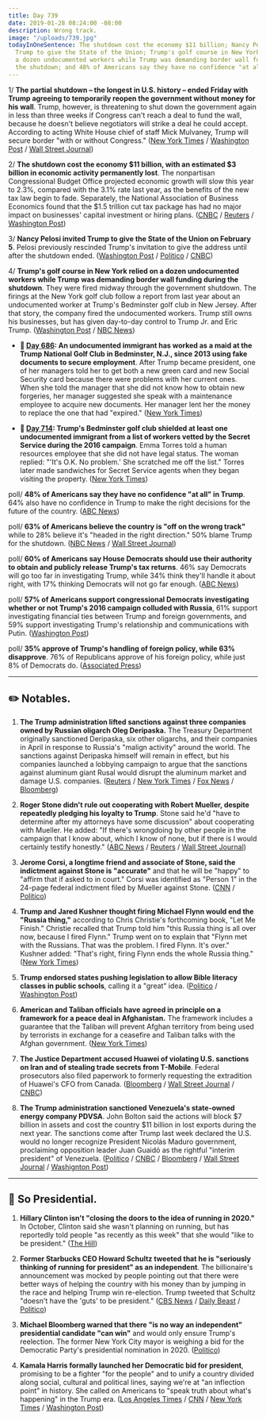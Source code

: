 ```yaml
---
title: Day 739
date: 2019-01-28 08:24:00 -08:00
description: Wrong track.
image: "/uploads/739.jpg"
todayInOneSentence: The shutdown cost the economy $11 billion; Nancy Pelosi invited
  Trump to give the State of the Union; Trump's golf course in New York relied on
  a dozen undocumented workers while Trump was demanding border wall funding during
  the shutdown; and 48% of Americans say they have no confidence "at all" in Trump.
---
```


1/ **The partial shutdown – the longest in U.S. history – ended Friday with Trump agreeing to temporarily reopen the government without money for his wall**. Trump, however, is threatening to shut down the government again in less than three weeks if Congress can't reach a deal to fund the wall, because he doesn't believe negotiators will strike a deal he could accept. According to acting White House chief of staff Mick Mulvaney, Trump will secure border "with or without Congress." ([New York Times](https://www.nytimes.com/2019/01/27/us/politics/shutdown-congress-trump-wall.html) / [Washington Post](https://www.washingtonpost.com/politics/trump-will-secure-border-with-or-without-congress-mulvaney-says/2019/01/27/6f887ba6-223d-11e9-90cd-dedb0c92dc17_story.html) / [Wall Street Journal](https://www.wsj.com/articles/lawmakers-to-debate-border-immigration-as-next-shutdown-threat-looms-11548614760))

2/ **The shutdown cost the economy $11 billion, with an estimated $3 billion in economic activity permanently lost**. The nonpartisan Congressional Budget Office projected economic growth will slow this year to 2.3%, compared with the 3.1% rate last year, as the benefits of the new tax law begin to fade. Separately, the National Association of Business Economics found that the $1.5 trillion cut tax package has had no major impact on businesses' capital investment or hiring plans. ([CNBC](https://www.cnbc.com/2019/01/28/government-shutdown-cost-the-economy-11-billion-cbo.html) / [Reuters](https://www.reuters.com/article/us-usa-economy-investment-idUSKCN1PM0B0) / [Washington Post](https://www.washingtonpost.com/us-policy/2019/01/28/us-economy-expected-grow-by-percent-cbo-says-slowdown-fears-mount/))

3/ **Nancy Pelosi invited Trump to give the State of the Union on February 5**. Pelosi previously rescinded Trump's invitation to give the address until after the shutdown ended. ([Washington Post](https://www.washingtonpost.com/politics/pelosi-invites-trump-to-deliver-state-of-the-union-on-feb-5/2019/01/28/9076e7a0-2344-11e9-90cd-dedb0c92dc17_story.html) / [Politico](https://www.politico.com/story/2019/01/28/state-of-the-union-date-2019-1131373) / [CNBC](https://www.cnbc.com/2019/01/28/pelosi-invites-trump-to-hold-state-of-the-union-on-february-5.html))

4/ **Trump's golf course in New York relied on a dozen undocumented workers while Trump was demanding border wall funding during the shutdown**. They were fired midway through the government shutdown. The firings at the New York golf club follow a report from last year about an undocumented worker at Trump's Bedminster golf club in New Jersey. After that story, the company fired the undocumented workers. Trump still owns his businesses, but has given day-to-day control to Trump Jr. and Eric Trump. ([Washington Post](https://www.washingtonpost.com/politics/donald-trumps-demand-for-a-border-wall-shut-down-the-government-at-the-same-time-his-company-was-firing-undocumented-workers/2019/01/26/8cf75d66-20c5-11e9-8e21-59a09ff1e2a1_story.html?utm_term=.2b199b8c8cbd) / [NBC News](https://www.nbcnews.com/news/us-news/trump-golf-club-fired-12-workers-living-u-s-illegally-n963341))

* **📌 [Day 686](https://whatthefuckjusthappenedtoday.com/2018/12/06/day-686/): An undocumented immigrant has worked as a maid at the Trump National Golf Club in Bedminster, N.J., since 2013 using fake documents to secure employment**. After Trump became president, one of her managers told her to get both a new green card and new Social Security card because there were problems with her current ones. When she told the manager that she did not know how to obtain new forgeries, her manager suggested she speak with a maintenance employee to acquire new documents. Her manager lent her the money to replace the one that had "expired." ([New York Times](https://www.nytimes.com/2018/12/06/us/trump-bedminster-golf-undocumented-workers.html))

* **📌 [Day 714](https://whatthefuckjusthappenedtoday.com/2019/01/03/day-714/): Trump's Bedminster golf club shielded at least one undocumented immigrant from a list of workers vetted by the Secret Service during the 2016 campaign**. Emma Torres told a human resources employee that she did not have legal status. The woman replied: "'It's O.K. No problem.' She scratched me off the list." Torres later made sandwiches for Secret Service agents when they began visiting the property. ([New York Times](https://www.nytimes.com/2019/01/03/us/trump-golf-club-illegal-immigrant-employee.html))

poll/ **48% of Americans say they have no confidence "at all" in Trump**. 64% also have no confidence in Trump to make the right decisions for the future of the country. ([ABC News](https://abcnews.go.com/Politics/years-trumps-presidency-deficit-confidence-government/story?id=60599584))

poll/ **63% of Americans believe the country is "off on the wrong track"** while to 28% believe it's "headed in the right direction." 50% blame Trump for the shutdown. ([NBC News](https://www.nbcnews.com/politics/meet-the-press/wrong-track-public-sours-nation-s-direction-after-shutdown-n963051) / [Wall Street Journal](https://www.wsj.com/articles/trumps-approval-rating-steady-despite-shutdown-wsj-nbc-news-poll-says-11548597643))

poll/ **60% of Americans say House Democrats should use their authority to obtain and publicly release Trump's tax returns**. 46% say Democrats will go too far in investigating Trump, while 34% think they'll handle it about right, with 17% thinking Democrats will not go far enough. ([ABC News](https://abcnews.go.com/Politics/10-back-democratic-inquiries-including-release-trump-taxes/story?id=60599646))

poll/ **57% of Americans support congressional Democrats investigating whether or not Trump's 2016 campaign colluded with Russia**, 61% support investigating financial ties between Trump and foreign governments, and 59% support investigating Trump's relationship and communications with Putin. ([Washington Post](https://www.washingtonpost.com/politics/americans-support-investigating-trump-but-many-are-skeptical-that-inquiries-will-be-fair-new-poll-finds/2019/01/26/12c30a9a-2129-11e9-8b59-0a28f2191131_story.html))

poll/ **35% approve of Trump's handling of foreign policy, while 63% disapprove**. 76% of Republicans approve of his foreign policy, while just 8% of Democrats do. ([Associated Press](https://apnews.com/0d9271aba67143bcb1a7604459046975))

---

## ✏️ Notables.

1. **The Trump administration lifted sanctions against three companies owned by Russian oligarch Oleg Deripaska.** The Treasury Department originally sanctioned Deripaska, six other oligarchs, and their companies in April in response to Russia's "malign activity" around the world. The sanctions against Deripaska himself will remain in effect, but his companies launched a lobbying campaign to argue that the sanctions against aluminum giant Rusal would disrupt the aluminum market and damage U.S. companies. ([Reuters](https://www.reuters.com/article/us-usa-russia-sanctions-idUSKCN1PL0S1) / [New York Times](https://www.nytimes.com/2019/01/27/us/politics/trump-russia-sanctions-deripaska.html) / [Fox News](https://www.foxnews.com/politics/sanctions-against-3-russian-companies-linked-to-oleg-deripaska-lifted-by-us) / [Bloomberg](https://www.bloomberg.com/news/articles/2019-01-27/u-s-treasury-lifts-sanctions-on-three-deripaska-companies))

2. **Roger Stone didn't rule out cooperating with Robert Mueller, despite repeatedly pledging his loyalty to Trump**. Stone said he'd "have to determine after my attorneys have some discussion" about cooperating with Mueller. He added: "If there's wrongdoing by other people in the campaign that I know about, which I know of none, but if there is I would certainly testify honestly." ([ABC News](https://abcnews.go.com/Politics/roger-stone-longtime-president-donald-trump-friend-veteran/story?id=60646251) / [Reuters](https://www.reuters.com/article/us-usa-trump-russia-idUSKCN1PL0PQ) / [Wall Street Journal](https://www.wsj.com/articles/roger-stone-says-he-would-consider-cooperating-with-mueller-probe-11548606140))

3. **Jerome Corsi, a longtime friend and associate of Stone, said the indictment against Stone is "accurate"** and that he will be "happy" to "affirm that if asked to in court." Corsi was identified as "Person 1" in the 24-page federal indictment filed by Mueller against Stone. ([CNN](https://www.cnn.com/2019/01/27/politics/jerome-corsi-indictment-roger-stone-cnntv/index.html) / [Politico](https://www.politico.com/story/2019/01/27/jerome-corsi-roger-stone-mueller-investigation-1128618))

4. **Trump and Jared Kushner thought firing Michael Flynn would end the "Russia thing,"** according to Chris Christie's forthcoming book, "Let Me Finish." Christie recalled that Trump told him "this Russia thing is all over now, because I fired Flynn." Trump went on to explain that "Flynn met with the Russians. That was the problem. I fired Flynn. It's over." Kushner added: "That's right, firing Flynn ends the whole Russia thing." ([New York Times](https://www.nytimes.com/2019/01/27/us/politics/chris-christie-book-trump.html))

5. **Trump endorsed states pushing legislation to allow Bible literacy classes in public schools**, calling it a "great" idea. ([Politico](https://www.politico.com/story/2019/01/28/donald-trump-bible-classes-school-1128702) / [Washington Post](https://www.washingtonpost.com/politics/trump-gives-his-blessing-to-allowing-states-to-teach-bible-literacy-in-public-schools/2019/01/28/50c1593c-22eb-11e9-ad53-824486280311_story.html))

6. **American and Taliban officials have agreed in principle on a framework for a peace deal in Afghanistan.** The framework includes a guarantee that the Taliban will prevent Afghan territory from being used by terrorists in exchange for a ceasefire and Taliban talks with the Afghan government. ([New York Times](https://www.nytimes.com/2019/01/28/world/asia/taliban-peace-deal-afghanistan.html))

7. **The Justice Department accused Huawei of violating U.S. sanctions on Iran and of stealing trade secrets from T-Mobile**. Federal prosecutors also filed paperwork to formerly requesting the extradition of Huawei's CFO from Canada. ([Bloomberg](https://www.bloomberg.com/news/articles/2019-01-28/u-s-planning-to-announce-criminal-charges-related-to-huawei-jrgrda0q) / [Wall Street Journal](https://www.wsj.com/articles/u-s-authorities-unveil-sweeping-set-of-actions-against-chinas-huawei-11548711284) / [CNBC](https://www.cnbc.com/2019/01/28/us-files-extradition-request-for-huawei-cfo-meng-wanzhou.html))

8. **The Trump administration sanctioned Venezuela's state-owned energy company PDVSA**. John Bolton said the actions will block $7 billion in assets and cost the country $11 billion in lost exports during the next year. The sanctions come after Trump last week declared the U.S. would no longer recognize President Nicolás Maduro government, proclaiming opposition leader Juan Guaidó as the rightful "interim president" of Venezuela. ([Politico](https://www.politico.com/story/2019/01/28/trump-sanctions-venezuelan-oil-maduro-1124963) / [CNBC](https://www.cnbc.com/2019/01/28/treasury-set-to-sanction-venezuela-state-owned-oil-firm-sen-rubio.html) / [Bloomberg](https://www.bloomberg.com/news/articles/2019-01-28/trump-sanctions-venezuela-oil-company-pdvsa-rubio-announces) / [Wall Street Journal](https://www.wsj.com/articles/u-s-to-place-sanctions-on-venezuela-state-owned-petroleos-de-venezuela-11548708213) / [Washignton Post](https://www.washingtonpost.com/national/health-science/trump-administration-announces-sanctions-targeting-venezuelas-oil-industry/2019/01/28/4f4470c2-233a-11e9-90cd-dedb0c92dc17_story.html))

---

## 🧐 So Presidential.

1. **Hillary Clinton isn't "closing the doors to the idea of running in 2020."** In October, Clinton said she wasn't planning on running, but has reportedly told people "as recently as this week" that she would "like to be president." ([The Hill](https://thehill.com/homenews/campaign/427156-clinton-not-ruling-out-running-in-2020-report))

2. **Former Starbucks CEO Howard Schultz tweeted that he is "seriously thinking of running for president" as an independent**. The billionaire's announcement was mocked by people pointing out that there were better ways of helping the country with his money than by jumping in the race and helping Trump win re-election. Trump tweeted that Schultz "doesn't have the 'guts' to be president." ([CBS News](https://www.cbsnews.com/news/howard-schultz-starbucks-ceo-considering-independent-run-for-president-60-minutes/) / [Daily Beast](https://www.thedailybeast.com/howard-schultzs-2020-presidential-flirtation-brutalized-on-twitter) / [Politico](https://www.politico.com/story/2019/01/28/trump-howard-schultz-2020-elections-1128701))

3. **Michael Bloomberg warned that there "is no way an independent" presidential candidate "can win"** and would only ensure Trump's reelection. The former New York City mayor is weighing a bid for the Democratic Party's presidential nomination in 2020. ([Politico](https://www.politico.com/story/2019/01/28/bloomberg-2020-elections-howard-schultz-1129214))

4. **Kamala Harris formally launched her Democratic bid for president**, promising to be a fighter "for the people" and to unify a country divided along social, cultural and political lines, saying we're at "an inflection point" in history. She called on Americans to "speak truth about what's happening" in the Trump era. ([Los Angeles Times](https://www.latimes.com/politics/la-na-pol-kamala-harris-campaign-speech-20190127-story.html) / [CNN](https://www.cnn.com/2019/01/27/politics/kamala-harris-2020-presidential-campaign/index.html) / [New York Times](https://www.nytimes.com/2019/01/27/us/politics/kamala-harris-rally-2020.html) / [Washington Post](https://www.washingtonpost.com/politics/2019/01/28/kamala-harris-is-aiming-obama-coalition-that-hillary-clinton-wasnt-able-win/))